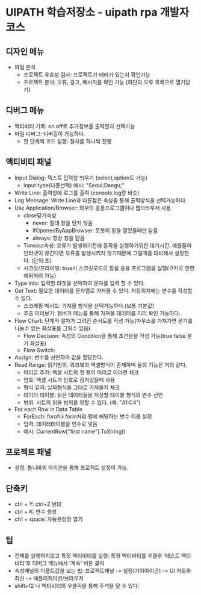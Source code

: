 # UIPATH 학습저장소 - uipath rpa 개발자 코스

## 디자인 메뉴
- 파일 분석
    - 프로젝트 유효성 검사: 프로젝트가 에러가 있는지 확인가능
    - 프로젝트 분석: 오류, 경고, 메시지를 확인 가능 (하단의 오류 목록으로 열기닫기)

## 디버그 메뉴
- 액티비티 기록: on off로 추가정보를 출력할지 선택가능
- 파일 디버그: 디버깅이 가능하다.
    - 한 단계씩 코드 실행: 절차를 하나씩 진행

## 액티비티 패널
- Input Dialog: 텍스트 입력창 띄우기 (select,option도 가능)
    - input type(다중선택) 예시: "Seoul;Daegu;" 
- Write Line: 출력창에 로그를 출력 (console.log랑 비슷)
- Log Message: Write Line과 다른점은 속성을 통해 출력방식을 선택가능하다.
- Use Application/Browser: 외부의 응용프로그램이나 웹브라우저 사용
    - close닫기속성
        - never: 절대 창을 닫지 않음
        - IfOpenedByAppBrowser: 로봇이 창을 열었을때만 닫음
        - always: 항상 창을 닫음
    - Timeout속성: 오류가 발생하기전에 동작을 실행하기위한 대기시간. 예를들어 인터넷이 끊긴다면 오류를 발생시키지 않기때문에 그럴때를 대비해서 설정한다. (단위:초)
    - 시크릿/프라이빗: true시 스크릿모드로 창을 응용 프로그램을 실행(쿠키로 인한 예외처리 가능)
- Type Into: 입력할 타겟을 선택하여 문자를 입력 할 수 있다.
- Get Text: 필요한 데이터를 문자열로 가져올 수 있다. 저장위치에는 변수를 작성할 수 있다.
    - 스크래핑 메서드: 가져올 방식을 선택가능하다.(보통 기본값)
    - 추출 미리보기: 햄버거 메뉴를 통해 가져올 데이터를 미리 확인 가능하다.
- Flow Chart: 단계적 절차가 그려진 순서도를 작성 가능(마우스를 가져가면 분기를 나눌수 있는 화살표를 그릴수 있음)
    - Flow Decision: 속성의 Condition을 통해 조건문을 작성 가능(true false 분기 화살표)
    - Flow Switch: 
- Assign: 변수를 선언하여 값을 할당한다.
- Read Range: 읽기범위. 워크북과 엑셀방식이 존재하며 둘의 기능은 거의 같다.
    - 머리글 추가: 엑셀 시트의 첫 행이 머리글 이라면 체크
    - 암호: 엑셀 시트가 암호로 잠겨있을때 사용
    - 형식 유지: 날짜형식을 그대로 가져올지 체크
    - 데이터 테이블: 읽은 데이터들을 저장할 테이블 형식의 변수 선언
    - 범위: 시트의 읽을 범위를 정할 수 있다. (예: "A1:C4")
- For each Row in Data Table
    - ForEach: forof나 forin처럼 행에 해당하는 변수 이름 설정
    - 입력: 데이터테이블을 인수로 넣음
    - 예시: CurrentRow["first name"].ToString()

## 프로젝트 패널
- 설정: 톱니바퀴 아이콘을 통해 프로젝트 설정이 가능.

## 단축키
- ctrl + Y: ctrl+Z 반대
- ctrl + K: 변수 생성
- ctrl + space: 자동완성창 열기

## 팁
- 전체를 실행하지않고 특정 액티비티를 실행: 특정 액티비티를 우클후 '테스트 액티비티'후 디버그 메뉴에서 '계속' 버튼 클릭
- 속성패널의 디폴트값을 보는 법: 프로젝트패널 -> 설정(기어아이콘) -> UI 자동화 최신 -> 애플리케이션/브라우저
- shift+f2 나 액티비티의 우클릭을 통해 주석을 달 수 있다.